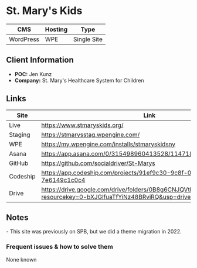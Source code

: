 # St. Mary's Kids
| CMS | Hosting     | Type |
|-----|-----|-----|
| WordPress | WPE | Single Site |

## Client Information
- **POC:** Jen Kunz
- **Company:** St. Mary's Healthcare System for Children

 ## Links
| Site     | Link |
|----------|-----|
| Live | https://www.stmaryskids.org/|
| Staging | https://stmarysstag.wpengine.com/  |
| WPE | https://my.wpengine.com/installs/stmaryskidsny  |
| Asana | https://app.asana.com/0/315498960413528/1147181896626522/f|
| GitHub | https://github.com/socialdriver/St-Marys|
| Codeship | https://app.codeship.com/projects/91ef9c30-9c8f-0135-54ca-7e6149c1c0c4|
| Drive | https://drive.google.com/drive/folders/0B8g6CNJQVtPwQm91WVliRUJvLU0?resourcekey=0-bXJGlfuaTfYiNz48BRviRQ&usp=drive_link|


<h2>Notes</h2>
- This site was previously on SPB, but we did a theme migration in 2022.


 
<h3>Frequent issues & how to solve them</h3>

<p>None known</p>